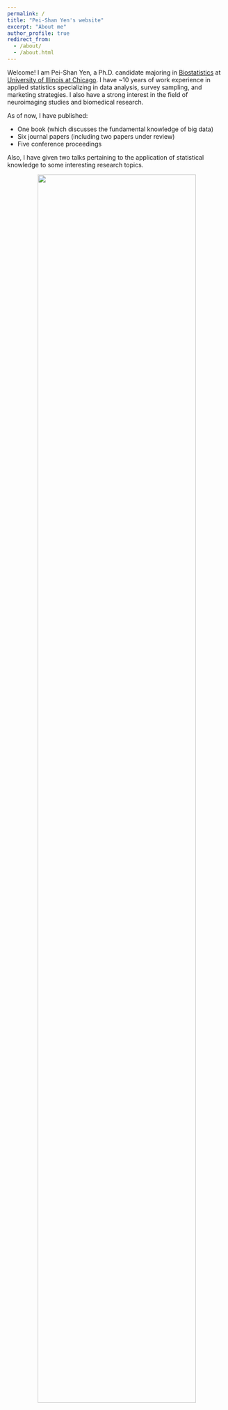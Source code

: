 ```yaml
---
permalink: /
title: "Pei-Shan Yen's website"
excerpt: "About me"
author_profile: true
redirect_from: 
  - /about/
  - /about.html
---
```


Welcome! I am Pei-Shan Yen, a Ph.D. candidate majoring in [Biostatistics](https://publichealth.uic.edu/academics/divisions/epidemiology-biostatistics/biostatistics-degrees/) at [University of Illinois at Chicago](https://www.uic.edu/). I have ~10 years of work experience in applied statistics specializing in data analysis, survey sampling, and marketing strategies. I also have a strong interest in the field of neuroimaging studies and biomedical research. 

As of now, I have published:
- One book (which discusses the fundamental knowledge of big data)
- Six journal papers (including two papers under review)
- Five conference proceedings

Also, I have given two talks pertaining to the application of statistical knowledge to some interesting research topics.



<p align="center">
<img src='https://psyen0824.github.io/peishanyen.github.io/files/psy_photo_2.001.jpeg' width="85%">
<p align="center">
